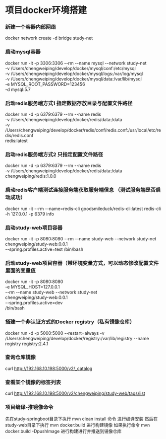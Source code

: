 # 项目docker环境搭建

### 新建一个容器内部网络
docker network create -d bridge study-net

### 启动mysql容器
docker run -it -p 3306:3306 --rm --name mysql --network study-net  \
-v /Users/chengweiping/develop/docker/mysql/conf:/etc/mysql \
-v /Users/chengweiping/develop/docker/mysql/logs:/var/log/mysql \
-v /Users/chengweiping/develop/docker/mysql/data:/var/lib/mysql \
-e MYSQL_ROOT_PASSWORD=123456 \
-d mysql:5.7

### 启动redis服务端方式1   指定数据存放目录与配置文件路径
docker run -d -p 6379:6379 --rm --name redis  \
-v /Users/chengweiping/develop/docker/redis/data:/data \
-v /Users/chengweiping/develop/docker/redis/conf/redis.conf:/usr/local/etc/redis/redis.conf \
 redis:latest
 ### 启动redis服务端方式2  只指定配置文件路径
 docker run -d -p 6379:6379 --rm --name redis  \
 -v /Users/chengweiping/develop/docker/redis/data:/data \
 chengweiping/redis:1.0.0
 
 ### 启动redis客户端测试连接服务端获取服务端信息 （测试服务端是否启动成功）
 docker run -it --rm --name=redis-cli goodsmileduck/redis-cli:latest redis-cli -h 127.0.0.1 -p 6379 info
 
### 启动study-web项目容器
docker run -it -p 8080:8080 --rm --name study-web --network study-net \
chengweiping/study-web:0.0.1 \
--spring.profiles.active=test /bin/bash



### 启动study-web项目容器（带环境变量方式，可以动态修改配置文件里面的变量值
docker run -it -p 8080:8080 \
-e MYSQL_HOST=127.0.0.1 \
--rm --name study-web --network study-net  \
chengweiping/study-web:0.0.1  \
--spring.profiles.active=dev   \
/bin/bash

### 搭建一个非认证方式的Docker registry（私有镜像仓库）
docker run -d -p 5000:5000 --restart=always -v /Users/chengweiping/develop/docker/registry:/var/lib/registry --name registry  registry:2.4.1

### 查询仓库镜像
curl http://192.168.10.198:5000/v2/_catalog
### 查看某个镜像的标签列表
curl http://192.168.10.198:5000/v2/chengweiping/study-web/tags/list


### 项目编译-推镜像命令
先在study-springboot目录下执行  mvn clean install 命令  进行编译安装
然后在study-web目录下执行  mvn docker:build 进行构建镜像
如果执行命令  mvn docker:build -DpushImage  进行构建进行并推送到镜像仓库
